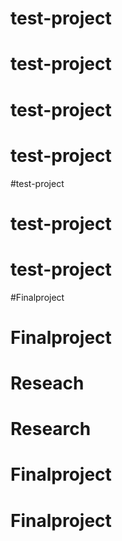 # test-project
# test-project
# test-project
# test-project
#test-project
# test-project
# test-project
#Finalproject
# Finalproject
# Reseach
# Research
# Finalproject
# Finalproject

